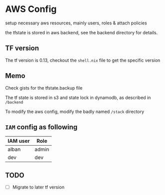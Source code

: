 # AWS Config

setup necessary aws resources, mainly users, roles & attach policies

the tfstate is stored in aws backend, see the backend directory for details.

## TF version

The tf version is 0.13, checkout the `shell.nix` file to get the specific version

## Memo

Check gists for the tfstate.backup file

The tf state is stored in s3 and state lock in dynamodb, as described in `/backend`

To modify the aws config, modify the badly named `/stack` directory

## `IAM` config as following

| IAM user | Role  |
| -------- | ----- |
| alban    | admin |
| dev      | dev   |

## TODO

- [ ] Migrate to later tf version
